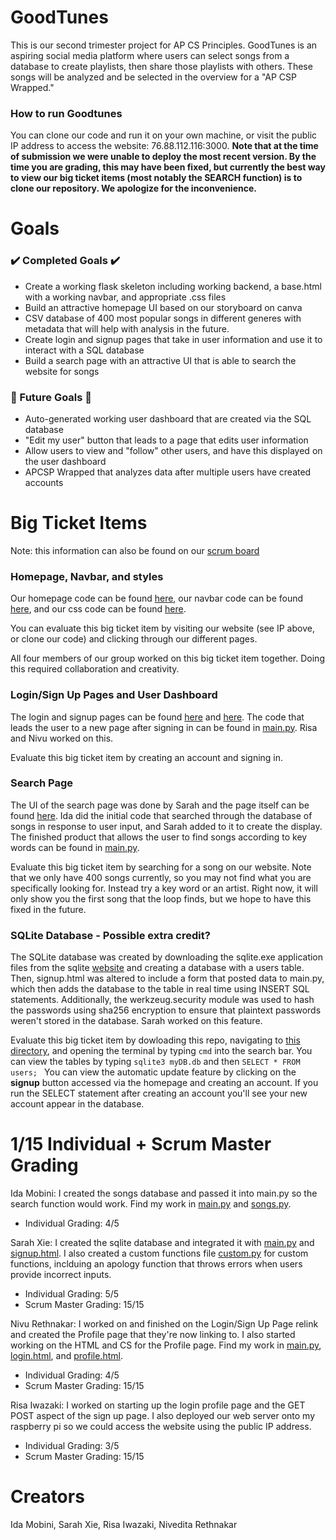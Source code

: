 # GoodTunes
This is our second trimester project for AP CS Principles. GoodTunes is an aspiring social media platform where users can select songs from a database to create playlists, then share those playlists with others. These songs will be analyzed and be selected in the overview for a "AP CSP Wrapped."

### How to run Goodtunes
You can clone our code and run it on your own machine, or visit the public IP address to access the website: 76.88.112.116:3000. **Note that at the time of submission we were unable to deploy the most recent version. By the time you are grading, this may have been fixed, but currently the best way to view our big ticket items (most notably the SEARCH function) is to clone our repository. We apologize for the inconvenience.**

# Goals

### ✔️ Completed Goals ✔️
* Create a working flask skeleton including working backend, a base.html with a working navbar, and appropriate .css files
* Build an attractive homepage UI based on our storyboard on canva
* CSV database of 400 most popular songs in different generes with metadata that will help with analysis in the future.
* Create login and signup pages that take in user information and use it to interact with a SQL database
* Build a search page with an attractive UI that is able to search the website for songs

### 📝 Future Goals 📝
* Auto-generated working user dashboard that are created via the SQL database
* "Edit my user" button that leads to a page that edits user information
* Allow users to view and "follow" other users, and have this displayed on the user dashboard
* APCSP Wrapped that analyzes data after multiple users have created accounts

# Big Ticket Items
Note: this information can also be found on our [scrum board](https://github.com/sarahwxie/GoodTunes/projects/1)

### Homepage, Navbar, and styles
Our homepage code can be found [here](templates/home.html), our navbar code can be found [here](templates/nav.html), and our css code can be found [here](static/styles.css).

You can evaluate this big ticket item by visiting our website (see IP above, or clone our code) and clicking through our different pages. 

All four members of our group worked on this big ticket item together. Doing this required collaboration and creativity. 

### Login/Sign Up Pages and User Dashboard
The login and signup pages can be found [here](templates/login.html) and [here](templates/signup.html). The code that leads the user to a new page after signing in can be found in [main.py](main.py). Risa and Nivu worked on this.

Evaluate this big ticket item by creating an account and signing in. 

### Search Page
The UI of the search page was done by Sarah and the page itself can be found [here](templates/search.html). Ida did the initial code that searched through the database of songs in response to user input, and Sarah added to it to create the display. The finished product that allows the user to find songs according to key words can be found in [main.py](main.py). 

Evaluate this big ticket item by searching for a song on our website. Note that we only have 400 songs currently, so you may not find what you are specifically looking for. Instead try a key word or an artist. Right now, it will only show you the first song that the loop finds, but we hope to have this fixed in the future. 

### SQLite Database - Possible extra credit?
The SQLite database was created by downloading the sqlite.exe application files from the sqlite [website](https://www.sqlite.org/download.html) and creating a database with a users table. Then, signup.html was altered to include a form that posted data to main.py, which then adds the database to the table in real time using INSERT SQL statements. Additionally, the werkzeug.security module was used to hash the passwords using sha256 encryption to ensure that plaintext passwords weren't stored in the database. Sarah worked on this feature. 

Evaluate this big ticket item by dowloading this repo, navigating to [this directory](https://github.com/sarahwxie/GoodTunes/tree/main/models), and opening the terminal by typing `cmd` into the search bar. You can view the tables by typing ``sqlite3 myDB.db`` and then ``SELECT * FROM users; ``
You can view the automatic update feature by clicking on the **signup** button accessed via the homepage and creating an account. If you run the SELECT statement after creating an account you'll see your new account appear in the database. 

# 1/15 Individual + Scrum Master Grading
Ida Mobini: I created the songs database and passed it into main.py so the search function would work. Find my work in [main.py](main.py) and [songs.py](songs.py). 
* Individual Grading: 4/5 

Sarah Xie: I created the sqlite database and integrated it with [main.py](main.py) and [signup.html](templates/signup.html). I also created a custom functions file [custom.py](custom.py) for custom functions, inclduing an apology function that throws errors when users provide incorrect inputs. 
* Individual Grading: 5/5 
* Scrum Master Grading: 15/15 

Nivu Rethnakar: I worked on and finished on the Login/Sign Up Page relink and created the Profile page that they're now linking to. I also started working on the HTML and CS for the Profile page. Find my work in [main.py](main.py), [login.html](login.html), and [profile.html](profile.html).
* Individual Grading: 4/5
* Scrum Master Grading: 15/15

Risa Iwazaki: I worked on starting up the login profile page and the GET POST aspect of the sign up page. I also deployed our web server onto my raspberry pi so we could access the website using the public IP address. 
* Individual Grading: 3/5
* Scrum Master Grading: 15/15 


# Creators
Ida Mobini, Sarah Xie, Risa Iwazaki, Nivedita Rethnakar 
